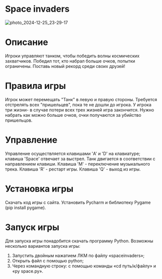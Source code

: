 # Space invaders
![photo_2024-12-25_23-29-17](https://github.com/user-attachments/assets/4daa6122-f65b-4b6d-835c-a763209006a9)
# Описание
Игроки управляют танком, чтобы победить волны космических захватчиков. Победил тот, кто набрал больше очков, попытки ограничены. Поставь новый рекорд среди своих друзей!
# Правила игры
Игрок может перемещать "Танк" в левую и правую стороны. Требуется отстрелять всех "пришельцев", пока те не дошли до игрока. У игрока три жизни- в случае потери всех трех жизней игра закончится. Нужно набрать как можно больше очков, очки получаются за убийство пришельцов.
# Управление
Управление осуществляется клавишами  'A' и 'D' на клавиатуре; клавиша 'Space' отвечает за выстрел. Танк двигается в соответствии с направлением клавиши.  Клавиша 'M' - переключение музыкального трека. Клавиша 'R' - рестарт игры. Клавиша 'Q' - выход из игры.
 # Установка игры 
Скачать код игры с сайта. Установить Pycharm и библиотеку Pygame (pip install pygame).
# Запуск игры
Для запуска игры понадобится скачать программу Python.
  Возможны несколько вариантов запуска игры:
  1. Запустить двойным нажатием ЛКМ по файлу «spaceinvaders»;
  2. Открыть файл с помощью python;
  3. Через командную строку: с помощью команды «cd путь/к/файлу» и «py space.py».
